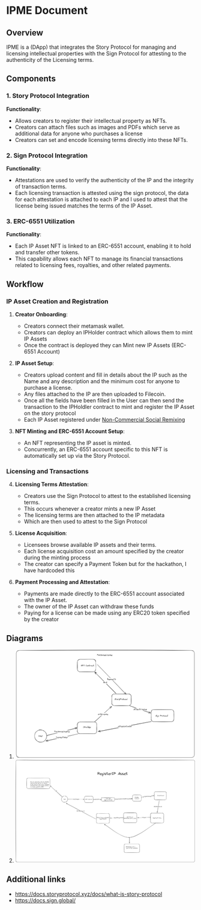 # IPME Document

## Overview

IPME is a (DApp) that integrates the Story Protocol for managing and licensing intellectual properties with the Sign Protocol for attesting to the authenticity of the Licensing terms.


## Components

### 1. Story Protocol Integration

**Functionality**:

- Allows creators to register their intellectual property as NFTs.
- Creators can attach files such as images and PDFs which serve as additional data for anyone who purchases a license
- Creators can set and encode licensing terms directly into these NFTs.

### 2. Sign Protocol Integration

**Functionality**:

- Attestations are used to verify the authenticity of the IP and the integrity of transaction terms.
- Each licensing transaction is attested using the sign protocol, the data for each attestation is attached to each IP and I used to attest that the license being issued matches the terms of the IP Asset.

### 3. ERC-6551 Utilization

**Functionality**:

- Each IP Asset NFT is linked to an ERC-6551 account, enabling it to hold and transfer other tokens.
- This capability allows each NFT to manage its financial transactions related to licensing fees, royalties, and other related payments.

## Workflow

### IP Asset Creation and Registration

1. **Creator Onboarding**:

   - Creators connect their metamask wallet.
   - Creators can deploy an IPHolder contract which allows them to mint IP Assets
   - Once the contract is deployed they can Mint new IP Assets (ERC-6551 Account)

2. **IP Asset Setup**:

   - Creators upload content and fill in details about the IP such as the Name and any description and the minimum cost for anyone to purchase a license.
   - Any files attached to the IP are then uploaded to Filecoin.
   - Once all the fields have been filled in the User can then send the transaction to the IPHoldler contract to mint and register the IP Asset on the story protocol
   - Each IP Asset registered under <a href=https://docs.storyprotocol.xyz/docs/pil-flavors-preset-policy> Non-Commercial Social Remixing</a>

3. **NFT Minting and ERC-6551 Account Setup**:
   - An NFT representing the IP asset is minted.
   - Concurrently, an ERC-6551 account specific to this NFT is automatically set up via the Story Protocol.

### Licensing and Transactions

4. **Licensing Terms Attestation**:

   - Creators use the Sign Protocol to attest to the established licensing terms.
   -  This occurs whenever a creator mints a new IP Asset
   -  The licensing terms are then attached to the IP metadata 
   - Which are then used to attest to the Sign Protocol

5. **License Acquisition**:

   - Licensees browse available IP assets and their terms.
   - Each license acquisition cost an amount specified by the creator during the minting process
   - The creator can specify a Payment Token but for the hackathon, I have hardcoded this

6. **Payment Processing and Attestation**:
   - Payments are made directly to the ERC-6551 account associated with the IP Asset.
   - The owner of the IP Asset can withdraw these funds 
   - Paying for a license can be made using any ERC20 token specified by the creator

## Diagrams
1. ![Create IP](./screenshots/1.png)
2. ![Purchase IP License](./screenshots/2.png)

## Additional links
- https://docs.storyprotocol.xyz/docs/what-is-story-protocol
- https://docs.sign.global/


